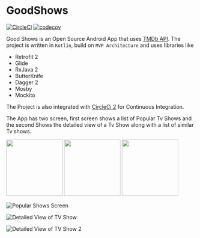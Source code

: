 # GoodShows
[![CircleCI](https://circleci.com/gh/rishabh876/GoodShows.svg?style=svg)](https://circleci.com/gh/rishabh876/GoodShows)
[![codecov](https://codecov.io/gh/rishabh876/GoodShows/branch/master/graph/badge.svg)](https://codecov.io/gh/rishabh876/GoodShows)

Good Shows is an Open Source Android App that uses [TMDb API](https://developers.themoviedb.org). 
The project is written in `Kotlin`, build on `MVP Architecture` and uses libraries like
- Retrofit 2
- Glide
- RxJava 2
- ButterKnife
- Dagger 2
- Mosby
- Mockito

The Project is also integrated with [CircleCi 2](https://circleci.com/gh/rishabh876/GoodShows) for Continuous Integration. 

The App has two screen, first screen shows a list of Popular Tv Shows and the second Shows the detailed view of a Tv Show along with a list of similar Tv shows. 

<img width="150" src="https://i.imgur.com/YaVKZpm.png"> <img width="150" src="https://i.imgur.com/7y0Ddkw.jpg"> <img width="150" src="https://i.imgur.com/RmbjuFJ.jpg">

![Popular Shows Screen](https://i.imgur.com/YaVKZpm.png)

![Detailed View of TV Show](https://i.imgur.com/7y0Ddkw.jpg)

![Detailed View of TV Show 2](https://i.imgur.com/RmbjuFJ.jpg)


